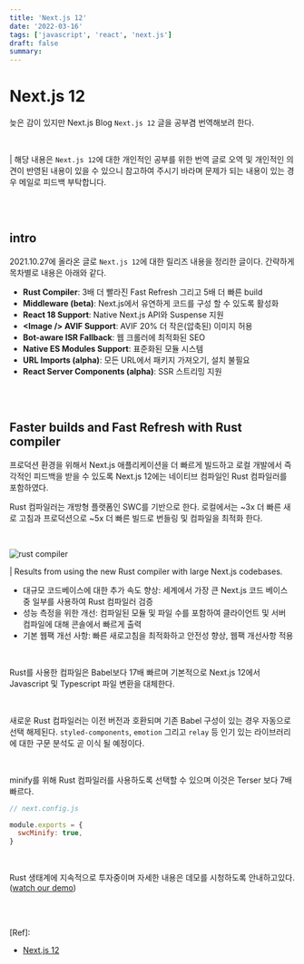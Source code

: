 ```yaml
---
title: 'Next.js 12'
date: '2022-03-16'
tags: ['javascript', 'react', 'next.js']
draft: false
summary:
---
```


# Next.js 12

늦은 감이 있지만 Next.js Blog `Next.js 12` 글을 공부겸 번역해보려 한다.

<br />

| 해당 내용은 `Next.js 12`에 대한 개인적인 공부를 위한 번역 글로 오역 및 개인적인 의견이 반영된 내용이 있을 수 있으니 참고하여 주시기 바라며 문제가 되는 내용이 있는 경우 메일로 피드백 부탁합니다.

<br /><br />

## intro

2021.10.27에 올라온 글로 `Next.js 12`에 대한 릴리즈 내용을 정리한 글이다. 간략하게 목차별로 내용은 아래와 같다.

- **Rust Compiler**: 3배 더 빨라진 Fast Refresh 그리고 5배 더 빠른 build
- **Middleware (beta)**: Next.js에서 유연하게 코드를 구성 할 수 있도록 활성화
- **React 18 Support**: Native Next.js API와 Suspense 지원
- **\<Image /\> AVIF Support**: AVIF 20% 더 작은(압축된) 이미지 허용
- **Bot-aware ISR Fallback**: 웹 크롤러에 최적화된 SEO
- **Native ES Modules Support**: 표준화된 모듈 시스템
- **URL Imports (alpha)**: 모든 URL에서 패키지 가져오기, 설치 불필요
- **React Server Components (alpha)**: SSR 스트리밍 지원

<br /><br />

## Faster builds and Fast Refresh with Rust compiler

프로덕션 환경을 위해서 Next.js 애플리케이션을 더 빠르게 빌드하고 로컬 개발에서 즉각적인 피드백을 받을 수 있도록 Next.js 12에는 네이티브 컴파일인 Rust 컴파일러를 포함하였다. <br />

Rust 컴파일러는 개방형 플랫폼인 SWC를 기반으로 한다. 로컬에서는 ~3x 더 빠른 새로 고침과 프로덕션으로 ~5x 더 빠른 빌드로 번들링 및 컴파일을 최적화 한다.

<br />

![rust compiler](https://nextjs.org/_next/image?url=%2Fstatic%2Fblog%2Fnext-12%2Fswc.png&w=1920&q=75)

| Results from using the new Rust compiler with large Next.js codebases.

- 대규모 코드베이스에 대한 추가 속도 향상: 세계에서 가장 큰 Next.js 코드 베이스 중 일부를 사용하여 Rust 컴파일러 검증
- 성능 측정을 위한 개선: 컴파일된 모듈 및 파일 수를 포함하여 클라이언트 및 서버 컴파일에 대해 콘솔에서 빠르게 출력
- 기본 웹팩 개선 사항: 빠른 새로고침을 최적화하고 안전성 향상, 웹팩 개선사항 적용

<br />

Rust를 사용한 컴파일은 Babel보다 17배 빠르며 기본적으로 Next.js 12에서 Javascript 및 Typescript 파일 변환을 대체한다.

<br />

새로운 Rust 컴파일러는 이전 버전과 호환되며 기존 Babel 구성이 있는 경우 자동으로 선택 해제된다. `styled-components`, `emotion` 그리고 `relay` 등 인기 있는 라이브러리에 대한 구문 분석도 곧 이식 될 예정이다.

<br />

minify를 위해 Rust 컴파일러를 사용하도록 선택할 수 있으며 이것은 Terser 보다 7배 빠르다.

```js
// next.config.js

module.exports = {
  swcMinify: true,
}
```

<br />

Rust 생태계에 지속적으로 투자중이며 자세한 내용은 데모를 시청하도록 안내하고있다. ([watch our demo](https://www.youtube.com/watch?v=_WNeAubn92U))

<br /><br />

[Ref]:

- [Next.js 12](https://nextjs.org/blog/next-12)

<br /><br /><br />
